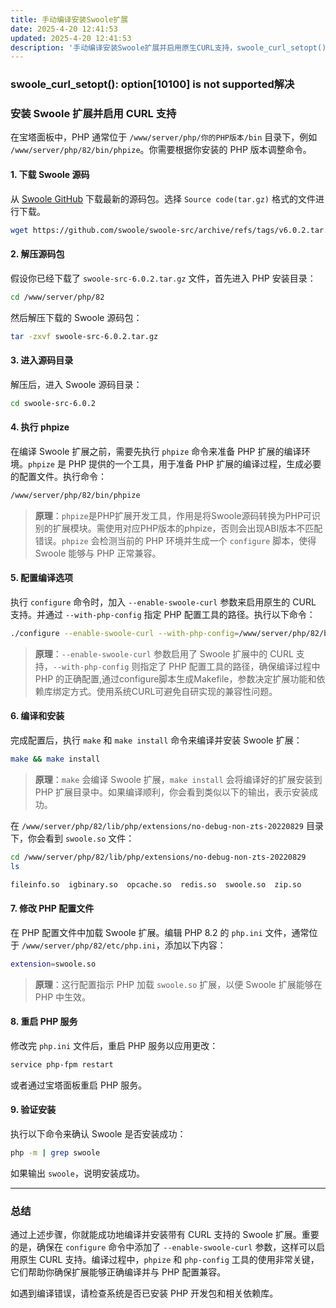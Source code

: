 ```yaml
---
title: 手动编译安装Swoole扩展
date: 2025-4-20 12:41:53
updated: 2025-4-20 12:41:53
description: '手动编译安装Swoole扩展并启用原生CURL支持，swoole_curl_setopt(): option[10100] is not supported解决'
---
```

### swoole_curl_setopt(): option[10100] is not supported解决
### 安装 Swoole 扩展并启用 CURL 支持

在宝塔面板中，PHP 通常位于 `/www/server/php/你的PHP版本/bin` 目录下，例如 `/www/server/php/82/bin/phpize`。你需要根据你安装的 PHP 版本调整命令。

#### 1. **下载 Swoole 源码**

从 [Swoole GitHub](https://github.com/swoole/swoole-src/releases) 下载最新的源码包。选择 `Source code(tar.gz)` 格式的文件进行下载。

```bash
wget https://github.com/swoole/swoole-src/archive/refs/tags/v6.0.2.tar.gz
```

#### 2. **解压源码包**

假设你已经下载了 `swoole-src-6.0.2.tar.gz` 文件，首先进入 PHP 安装目录：

```bash
cd /www/server/php/82
```

然后解压下载的 Swoole 源码包：

```bash
tar -zxvf swoole-src-6.0.2.tar.gz
```

#### 3. **进入源码目录**

解压后，进入 Swoole 源码目录：

```bash
cd swoole-src-6.0.2
```

#### 4. **执行 phpize**

在编译 Swoole 扩展之前，需要先执行 `phpize` 命令来准备 PHP 扩展的编译环境。`phpize` 是 PHP 提供的一个工具，用于准备 PHP 扩展的编译过程，生成必要的配置文件。执行命令：

```bash
/www/server/php/82/bin/phpize
```

> **原理**：`phpize`是PHP扩展开发工具，作用是将Swoole源码转换为PHP可识别的扩展模块。需使用对应PHP版本的phpize，否则会出现ABI版本不匹配错误。`phpize` 会检测当前的 PHP 环境并生成一个 `configure` 脚本，使得 Swoole 能够与 PHP 正常兼容。


#### 5. **配置编译选项**

执行 `configure` 命令时，加入 `--enable-swoole-curl` 参数来启用原生的 CURL 支持。并通过 `--with-php-config` 指定 PHP 配置工具的路径。执行以下命令：

```bash
./configure --enable-swoole-curl --with-php-config=/www/server/php/82/bin/php-config
```

> **原理**：`--enable-swoole-curl` 参数启用了 Swoole 扩展中的 CURL 支持，`--with-php-config` 则指定了 PHP 配置工具的路径，确保编译过程中 PHP 的正确配置,通过configure脚本生成Makefile，参数决定扩展功能和依赖库绑定方式。使用系统CURL可避免自研实现的兼容性问题。

#### 6. **编译和安装**

完成配置后，执行 `make` 和 `make install` 命令来编译并安装 Swoole 扩展：

```bash
make && make install
```

> **原理**：`make` 会编译 Swoole 扩展，`make install` 会将编译好的扩展安装到 PHP 扩展目录中。如果编译顺利，你会看到类似以下的输出，表示安装成功。

在 `/www/server/php/82/lib/php/extensions/no-debug-non-zts-20220829` 目录下，你会看到 `swoole.so` 文件：

```bash
cd /www/server/php/82/lib/php/extensions/no-debug-non-zts-20220829
ls
```

```bash
fileinfo.so  igbinary.so  opcache.so  redis.so  swoole.so  zip.so
```

#### 7. **修改 PHP 配置文件**

在 PHP 配置文件中加载 Swoole 扩展。编辑 PHP 8.2 的 `php.ini` 文件，通常位于 `/www/server/php/82/etc/php.ini`，添加以下内容：

```bash
extension=swoole.so
```

> **原理**：这行配置指示 PHP 加载 `swoole.so` 扩展，以便 Swoole 扩展能够在 PHP 中生效。

#### 8. **重启 PHP 服务**

修改完 `php.ini` 文件后，重启 PHP 服务以应用更改：

```bash
service php-fpm restart
```

或者通过宝塔面板重启 PHP 服务。

#### 9. **验证安装**

执行以下命令来确认 Swoole 是否安装成功：

```bash
php -m | grep swoole
```

如果输出 `swoole`，说明安装成功。

---

### 总结

通过上述步骤，你就能成功地编译并安装带有 CURL 支持的 Swoole 扩展。重要的是，确保在 `configure` 命令中添加了 `--enable-swoole-curl` 参数，这样可以启用原生 CURL 支持。编译过程中，`phpize` 和 `php-config` 工具的使用非常关键，它们帮助你确保扩展能够正确编译并与 PHP 配置兼容。

如遇到编译错误，请检查系统是否已安装 PHP 开发包和相关依赖库。